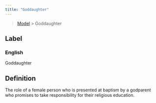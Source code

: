 ```yaml
---
title: "Goddaughter"
---
```


> [Model](../../) > Goddaughter

## Label

### English
Goddaughter


## Definition
The role of a female person who is presented at baptism by a godparent who promises to take responsibility for their religious education. 


    
